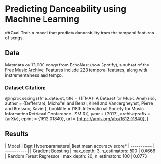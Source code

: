 # Predicting Danceability using Machine Learning

##Goal
Train a model that predicts danceability from the temporal features of songs.

## Data
Metadata on 13,000 songs from EchoNest (now Spotify), a subset of the [Free Music Archive](https://github.com/mdeff/fma). Features include 223 temporal features, along with instrumentalness and tempo.
### Dataset Citation: 
@inproceedings{fma_dataset,
  title = {{FMA}: A Dataset for Music Analysis},
  author = {Defferrard, Micha\"el and Benzi, Kirell and Vandergheynst, Pierre and Bresson, Xavier},
  booktitle = {18th International Society for Music Information Retrieval Conference (ISMIR)},
  year = {2017},
  archiveprefix = {arXiv},
  eprint = {1612.01840},
  url = {https://arxiv.org/abs/1612.01840},
}

## Results
| Model      | Best Hyperparameters| Best mean accuracy score*
| ----------- | ----------- |
| Gradient Boosting      | max_depth: 3, n_estimators: 500       | 0.0666
| Random Forest Regressor   | max_depth: 20, n_estimators: 100        | 0.0773
